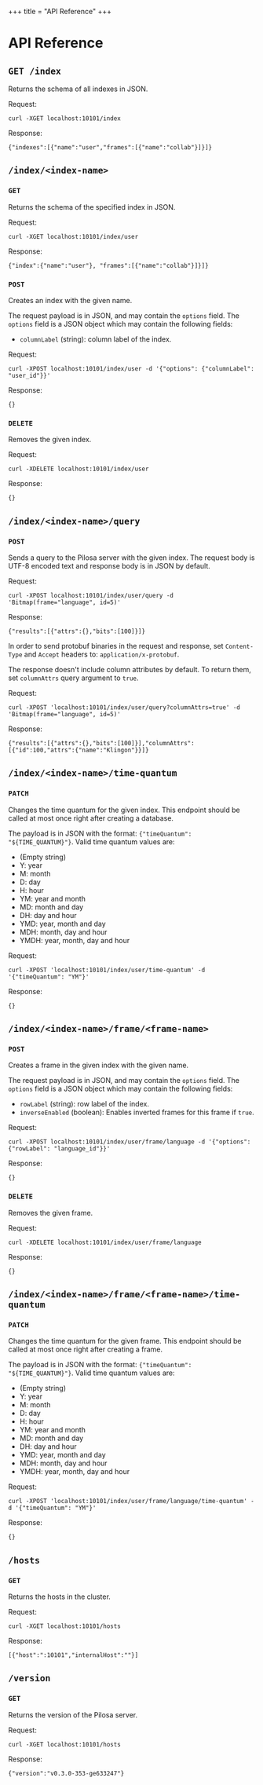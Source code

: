 +++
title = "API Reference"
+++


# API Reference

## `GET /index`

Returns the schema of all indexes in JSON.

Request:
```
curl -XGET localhost:10101/index
```

Response:
```
{"indexes":[{"name":"user","frames":[{"name":"collab"}]}]}
```

## `/index/<index-name>`

### `GET`

Returns the schema of the specified index in JSON.

Request:
```
curl -XGET localhost:10101/index/user
```

Response:
```
{"index":{"name":"user"}, "frames":[{"name":"collab"}]}]}
```

### `POST`

Creates an index with the given name.

The request payload is in JSON, and may contain the `options` field. The `options` field is a JSON object which may contain the following fields:

* `columnLabel` (string): column label of the index.

Request:
```
curl -XPOST localhost:10101/index/user -d '{"options": {"columnLabel": "user_id"}}'
```

Response:
```
{}
```

### `DELETE`

Removes the given index.

Request:
```
curl -XDELETE localhost:10101/index/user
```

Response:
```
{}
```

## `/index/<index-name>/query`

### `POST`

Sends a query to the Pilosa server with the given index. The request body is UTF-8 encoded text and response body is in JSON by default.

Request:
```
curl -XPOST localhost:10101/index/user/query -d 'Bitmap(frame="language", id=5)'
```

Response:
```
{"results":[{"attrs":{},"bits":[100]}]}
```

In order to send protobuf binaries in the request and response, set `Content-Type` and `Accept` headers to: `application/x-protobuf`.

The response doesn't include column attributes by default. To return them, set `columnAttrs` query argument to `true`.

Request:
```
curl -XPOST 'localhost:10101/index/user/query?columnAttrs=true' -d 'Bitmap(frame="language", id=5)'
```
Response:
```
{"results":[{"attrs":{},"bits":[100]}],"columnAttrs":[{"id":100,"attrs":{"name":"Klingon"}}]}
```

## `/index/<index-name>/time-quantum`

### `PATCH`

Changes the time quantum for the given index. This endpoint should be called at most once right after creating a database.

The payload is in JSON with the format: `{"timeQuantum": "${TIME_QUANTUM}"}`. Valid time quantum values are:

* (Empty string)
* Y: year
* M: month
* D: day
* H: hour
* YM: year and month
* MD: month and day
* DH: day and hour
* YMD: year, month and day
* MDH: month, day and hour
* YMDH: year, month, day and hour

Request:
```
curl -XPOST 'localhost:10101/index/user/time-quantum' -d '{"timeQuantum": "YM"}'
```

Response:
```
{}
```

## `/index/<index-name>/frame/<frame-name>`

### `POST`

Creates a frame in the given index with the given name.

The request payload is in JSON, and may contain the `options` field. The `options` field is a JSON object which may contain the following fields:

* `rowLabel` (string): row label of the index.
* `inverseEnabled` (boolean): Enables inverted frames for this frame if `true`.

Request:
```
curl -XPOST localhost:10101/index/user/frame/language -d '{"options": {"rowLabel": "language_id"}}'
```

Response:
```
{}
```

### `DELETE`

Removes the given frame.

Request:
```
curl -XDELETE localhost:10101/index/user/frame/language
```

Response:
```
{}
```

## `/index/<index-name>/frame/<frame-name>/time-quantum`

### `PATCH`

Changes the time quantum for the given frame. This endpoint should be called at most once right after creating a frame.

The payload is in JSON with the format: `{"timeQuantum": "${TIME_QUANTUM}"}`. Valid time quantum values are:

* (Empty string)
* Y: year
* M: month
* D: day
* H: hour
* YM: year and month
* MD: month and day
* DH: day and hour
* YMD: year, month and day
* MDH: month, day and hour
* YMDH: year, month, day and hour

Request:
```
curl -XPOST 'localhost:10101/index/user/frame/language/time-quantum' -d '{"timeQuantum": "YM"}'
```

Response:
```
{}
```

## `/hosts`

### `GET`

Returns the hosts in the cluster.

Request:
```
curl -XGET localhost:10101/hosts
```

Response:
```
[{"host":":10101","internalHost":""}]
```

## `/version`

### `GET`

Returns the version of the Pilosa server.

Request:
```
curl -XGET localhost:10101/hosts
```

Response:
```
{"version":"v0.3.0-353-ge633247"}
```

